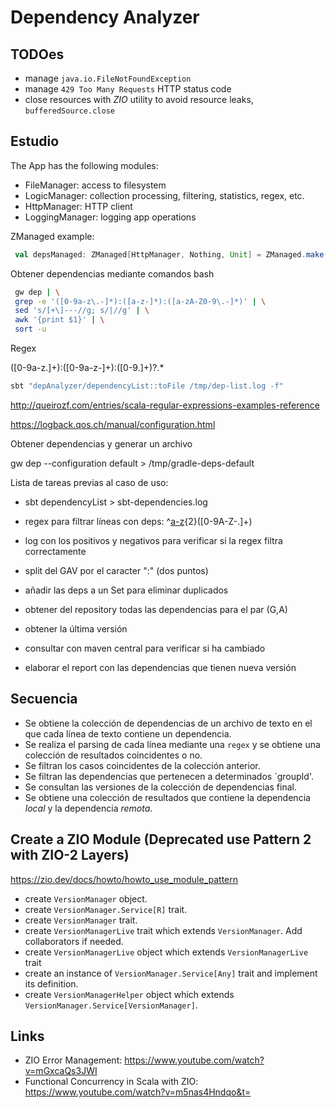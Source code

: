 # Dependency Analyzer
## TODOes

- manage `java.io.FileNotFoundException`
- manage `429 Too Many Requests` HTTP status code
- close resources with _ZIO_ utility to avoid resource leaks, `bufferedSource.close`

## Estudio

The App has the following modules:

- FileManager: access to filesystem
- LogicManager: collection processing, filtering, statistics, regex, etc.
- HttpManager: HTTP client
- LoggingManager: logging app operations


ZManaged example:

```scala
 val depsManaged: ZManaged[HttpManager, Nothing, Unit] = ZManaged.make(getEnvironment())(_ => shutdown())
```

Obtener dependencias mediante comandos bash

```bash
 gw dep | \
 grep -e '([0-9a-z\.-]*):([a-z-]*):([a-zA-Z0-9\.-]*)' | \
 sed 's/[+\]---//g; s/|//g' | \
 awk '{print $1}' | \
 sort -u
```

Regex

([0-9a-z.]+):([0-9a-z-]+):([0-9.]+)?.*

```bash
sbt "depAnalyzer/dependencyList::toFile /tmp/dep-list.log -f"
```
 
http://queirozf.com/entries/scala-regular-expressions-examples-reference

https://logback.qos.ch/manual/configuration.html

Obtener dependencias y generar un archivo

 gw dep --configuration default > /tmp/gradle-deps-default


Lista de tareas previas al caso de uso:

- sbt dependencyList > sbt-dependencies.log

- regex para filtrar líneas con deps: ^[a-z]([a-z0-9-_\.]+:){2}([0-9A-Z-\.]+)

- log con los positivos y negativos para verificar si la regex filtra correctamente

- split del GAV por el caracter ":" (dos puntos)

- añadir las deps a un Set para eliminar duplicados

- obtener del repository todas las dependencias para el par (G,A)

- obtener la última versión

- consultar con maven central para verificar si ha cambiado

- elaborar el report con las dependencias que tienen nueva versión


## Secuencia

- Se obtiene la colección de dependencias de un archivo de texto en el que cada línea de texto contiene un dependencia.
- Se realiza el parsing de cada línea mediante una `regex` y se obtiene una colección de resultados coincidentes o no.
- Se filtran los casos coincidentes de la colección anterior.
- Se filtran las dependencias que pertenecen a determinados `groupId'.
- Se consultan las versiones de la colección de dependencias final.
- Se obtiene una colección de resultados que contiene la dependencia _local_ y la dependencia _remota_.


## Create a ZIO Module (Deprecated use Pattern 2 with ZIO-2 Layers)

https://zio.dev/docs/howto/howto_use_module_pattern

- create `VersionManager` object.
- create `VersionManager.Service[R]` trait.
- create `VersionManager` trait.
- create `VersionManagerLive` trait which extends `VersionManager`. Add collaborators if needed.
- create `VersionManagerLive` object which extends `VersionManagerLive` trait
- create an instance of `VersionManager.Service[Any]` trait and implement its definition.
- create `VersionManagerHelper` object which extends `VersionManager.Service[VersionManager]`.


## Links

- ZIO Error Management: https://www.youtube.com/watch?v=mGxcaQs3JWI
- Functional Concurrency in Scala with ZIO: https://www.youtube.com/watch?v=m5nas4Hndqo&t=
